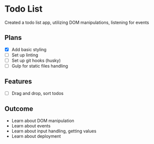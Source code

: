 # Todo List

Created a todo list app, utilizing DOM manipulations, listening for events

## Plans

* [x] Add basic styling
* [ ] Set up linting
* [ ] Set up git hooks (husky)
* [ ] Gulp for static files handling

## Features
* [ ] Drag and drop, sort todos

## Outcome
* Learn about DOM manipulation
* Learn about events
* Learn about input handling, getting values
* Learn about deployment
